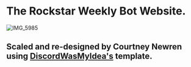 # The Rockstar Weekly Bot Website.
![IMG_5985](https://imgur.com/Jzmh73o.jpg)

## Scaled and re-designed by Courtney Newren using [DiscordWasMyIdea's](https://github.com/DiscordWasMyIdea/Discord-bot-website-template) template.